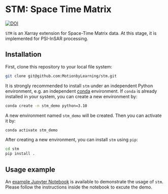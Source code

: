 # STM: Space Time Matrix 

[![DOI](https://zenodo.org/badge/556716843.svg)](https://zenodo.org/badge/latestdoi/556716843)

`STM` is an Xarray extension for Space-Time Matrix data. At this stage, it is implemented for PSI-InSAR processing.
## Installation

First, clone this repository to your local file system:

```bash
git clone git@github.com:MotionbyLearning/stm.git
```

It is strongly recommended to install `stm` under an independent Python environment, e.g. an independent [conda](https://docs.conda.io/en/latest/miniconda.html) environment. If `conda` is already installed in your system, you can create a new environment by:

```bash
conda create -n stm_demo python=3.10
```

A new environment named `stm_demo` will be created. Then you can activate it by:

```bash
conda activate stm_demo
```

After creating a new environment, you can install `stm` using `pip`:

```bash
cd stm
pip install .
```

## Usage example

An [example Jupyter Notebook](examples/demo_stm.ipynb) is available to demonstrate the usage of `stm`. Please follow the instructions inside the notebook to excute the demo.